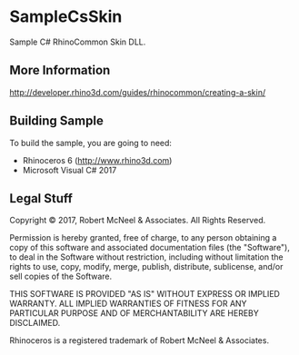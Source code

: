 SampleCsSkin
============

Sample C# RhinoCommon Skin DLL.

More Information
--------------------
http://developer.rhino3d.com/guides/rhinocommon/creating-a-skin/

Building Sample
--------------------
To build the sample, you are going to need:

* Rhinoceros 6 (http://www.rhino3d.com)
* Microsoft Visual C# 2017

Legal Stuff
--------------------
Copyright © 2017, Robert McNeel & Associates. All Rights Reserved.

Permission is hereby granted, free of charge, to any person obtaining a copy of
this software and associated documentation files (the "Software"), to deal in
the Software without restriction, including without limitation the rights to use,
copy, modify, merge, publish, distribute, sublicense, and/or sell copies of the
Software.

THIS SOFTWARE IS PROVIDED "AS IS" WITHOUT EXPRESS OR IMPLIED WARRANTY. ALL IMPLIED
WARRANTIES OF FITNESS FOR ANY PARTICULAR PURPOSE AND OF MERCHANTABILITY ARE HEREBY
DISCLAIMED.

Rhinoceros is a registered trademark of Robert McNeel & Associates.